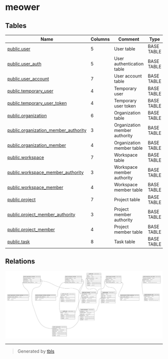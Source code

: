 # meower

## Tables

| Name                                                                            | Columns | Comment                       | Type       |
| ------------------------------------------------------------------------------- | ------- | ----------------------------- | ---------- |
| [public.user](public.user.md)                                                   | 5       | User table                    | BASE TABLE |
| [public.user_auth](public.user_auth.md)                                         | 5       | User authentication table     | BASE TABLE |
| [public.user_account](public.user_account.md)                                   | 7       | User account table            | BASE TABLE |
| [public.temporary_user](public.temporary_user.md)                               | 4       | Temporary user                | BASE TABLE |
| [public.temporary_user_token](public.temporary_user_token.md)                   | 4       | Temporary user token          | BASE TABLE |
| [public.organization](public.organization.md)                                   | 6       | Organization table            | BASE TABLE |
| [public.organization_member_authority](public.organization_member_authority.md) | 3       | Organization member authority | BASE TABLE |
| [public.organization_member](public.organization_member.md)                     | 4       | Organization member table     | BASE TABLE |
| [public.workspace](public.workspace.md)                                         | 7       | Workspace table               | BASE TABLE |
| [public.workspace_member_authority](public.workspace_member_authority.md)       | 3       | Workspace member authority    | BASE TABLE |
| [public.workspace_member](public.workspace_member.md)                           | 4       | Workspace member table        | BASE TABLE |
| [public.project](public.project.md)                                             | 7       | Project table                 | BASE TABLE |
| [public.project_member_authority](public.project_member_authority.md)           | 3       | Project member authority      | BASE TABLE |
| [public.project_member](public.project_member.md)                               | 4       | Project member table          | BASE TABLE |
| [public.task](public.task.md)                                                   | 8       | Task table                    | BASE TABLE |

## Relations

![er](schema.svg)

---

> Generated by [tbls](https://github.com/k1LoW/tbls)
